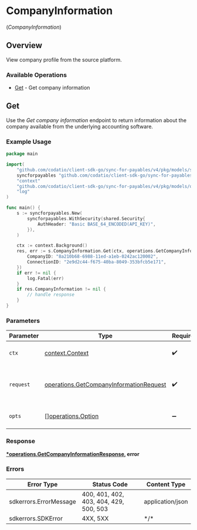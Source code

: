 # CompanyInformation
(*CompanyInformation*)

## Overview

View company profile from the source platform.

### Available Operations

* [Get](#get) - Get company information

## Get

Use the *Get company information* endpoint to return information about the company available from the underlying accounting software.



### Example Usage

```go
package main

import(
	"github.com/codatio/client-sdk-go/sync-for-payables/v4/pkg/models/shared"
	syncforpayables "github.com/codatio/client-sdk-go/sync-for-payables/v4"
	"context"
	"github.com/codatio/client-sdk-go/sync-for-payables/v4/pkg/models/operations"
	"log"
)

func main() {
    s := syncforpayables.New(
        syncforpayables.WithSecurity(shared.Security{
            AuthHeader: "Basic BASE_64_ENCODED(API_KEY)",
        }),
    )

    ctx := context.Background()
    res, err := s.CompanyInformation.Get(ctx, operations.GetCompanyInformationRequest{
        CompanyID: "8a210b68-6988-11ed-a1eb-0242ac120002",
        ConnectionID: "2e9d2c44-f675-40ba-8049-353bfcb5e171",
    })
    if err != nil {
        log.Fatal(err)
    }
    if res.CompanyInformation != nil {
        // handle response
    }
}
```

### Parameters

| Parameter                                                                                              | Type                                                                                                   | Required                                                                                               | Description                                                                                            |
| ------------------------------------------------------------------------------------------------------ | ------------------------------------------------------------------------------------------------------ | ------------------------------------------------------------------------------------------------------ | ------------------------------------------------------------------------------------------------------ |
| `ctx`                                                                                                  | [context.Context](https://pkg.go.dev/context#Context)                                                  | :heavy_check_mark:                                                                                     | The context to use for the request.                                                                    |
| `request`                                                                                              | [operations.GetCompanyInformationRequest](../../pkg/models/operations/getcompanyinformationrequest.md) | :heavy_check_mark:                                                                                     | The request object to use for the request.                                                             |
| `opts`                                                                                                 | [][operations.Option](../../pkg/models/operations/option.md)                                           | :heavy_minus_sign:                                                                                     | The options for this request.                                                                          |

### Response

**[*operations.GetCompanyInformationResponse](../../pkg/models/operations/getcompanyinformationresponse.md), error**

### Errors

| Error Type                             | Status Code                            | Content Type                           |
| -------------------------------------- | -------------------------------------- | -------------------------------------- |
| sdkerrors.ErrorMessage                 | 400, 401, 402, 403, 404, 429, 500, 503 | application/json                       |
| sdkerrors.SDKError                     | 4XX, 5XX                               | \*/\*                                  |